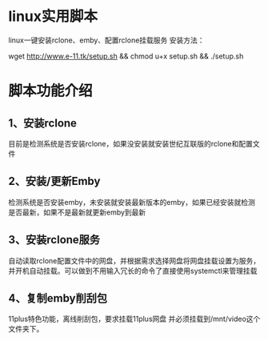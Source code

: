 # linux实用脚本
linux一键安装rclone、emby、配置rclone挂载服务
安装方法：

wget http://www.e-11.tk/setup.sh && chmod u+x setup.sh && ./setup.sh

# 脚本功能介绍

## 1、安装rclone

  目前是检测系统是否安装rclone，如果没安装就安装世纪互联版的rclone和配置文件
  
## 2、安装/更新Emby

  检测系统是否安装emby，未安装就安装最新版本的emby，如果已经安装就检测是否最新，如果不是最新就更新emby到最新
  
## 3、安装rclone服务

  自动读取rclone配置文件中的网盘，并根据需求选择网盘将网盘挂载设置为服务，并开机自动挂载。可以做到不用输入冗长的命令了直接使用systemctl来管理挂载
  
## 4、复制emby削刮包

  11plus特色功能，离线削刮包，要求挂载11plus网盘 并必须挂载到/mnt/video这个文件夹下。
  
